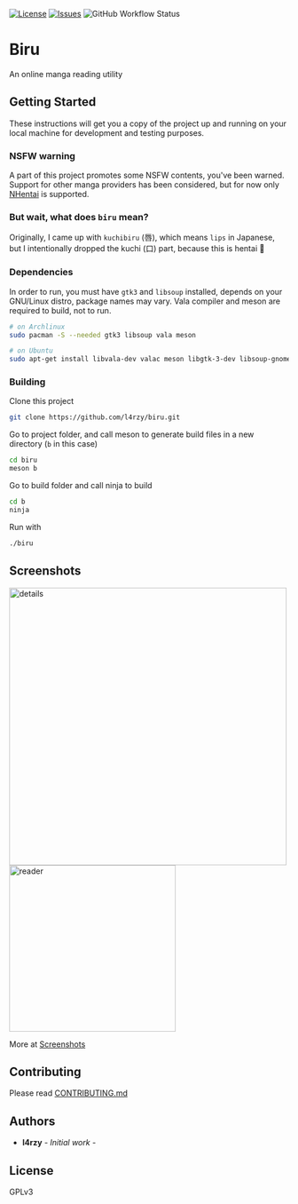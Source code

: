[![License](https://img.shields.io/github/license/l4rzy/biru?color=green)](https://raw.githubusercontent.com/l4rzy/biru/master/LICENSE)
[![Issues](http://img.shields.io/github/issues/l4rzy/biru.svg?style=flat)](https://github.com/l4rzy/biru/issues)
![GitHub Workflow Status](https://img.shields.io/github/workflow/status/l4rzy/biru/CI)

# Biru

An online manga reading utility

## Getting Started

These instructions will get you a copy of the project up and running on your local machine for development and testing purposes.

### NSFW warning

A part of this project promotes some NSFW contents, you've been warned. Support for other manga providers has been considered, but for now only [NHentai](https://nhentai.net) is supported.

### But wait, what does `biru` mean?

Originally, I came up with `kuchibiru` (唇), which means `lips` in Japanese, but I intentionally dropped the kuchi (口) part, because this is hentai 🤫

### Dependencies

In order to run, you must have `gtk3` and `libsoup` installed, depends on your GNU/Linux distro, package names may vary. Vala compiler and meson are required to build, not to run.

```sh
# on Archlinux
sudo pacman -S --needed gtk3 libsoup vala meson
```

```sh
# on Ubuntu
sudo apt-get install libvala-dev valac meson libgtk-3-dev libsoup-gnome2.4-dev

```

### Building

Clone this project

```sh
git clone https://github.com/l4rzy/biru.git
```

Go to project folder, and call meson to generate build files in a new directory (`b` in this case)

```sh
cd biru
meson b
```

Go to build folder and call ninja to build

```sh
cd b
ninja
```

Run with

```sh
./biru
```

## Screenshots
<img src="https://i.imgur.com/vz9olRd.png" alt="details" width=500> <img src="https://i.imgur.com/qmTkNrY.png" alt="reader" width=300>

More at [Screenshots](https://imgur.com/a/QHQkIkO)

## Contributing

Please read [CONTRIBUTING.md](CONTRIBUTING.md)

## Authors

* **l4rzy** - *Initial work* -

## License

GPLv3
